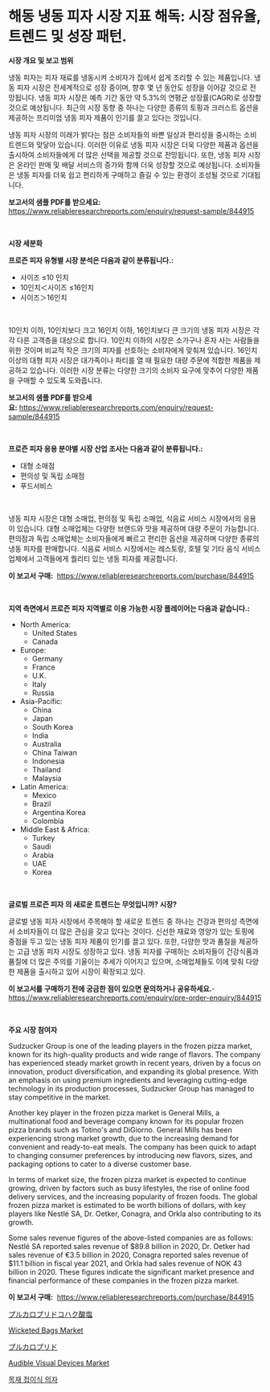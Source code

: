 <p><h1>해동 냉동 피자 시장 지표 해독: 시장 점유율, 트렌드 및 성장 패턴.</h1></p><p><strong>시장 개요 및 보고 범위</strong></p>
<p><p>냉동 피자는 피자 재료를 냉동시켜 소비자가 집에서 쉽게 조리할 수 있는 제품입니다. 냉동 피자 시장은 전세계적으로 성장 중이며, 향후 몇 년 동안도 성장을 이어갈 것으로 전망됩니다. 냉동 피자 시장은 예측 기간 동안 약 5.3%의 연평균 성장률(CAGR)로 성장할 것으로 예상됩니다. 최근의 시장 동향 중 하나는 다양한 종류의 토핑과 크러스트 옵션을 제공하는 프리미엄 냉동 피자 제품이 인기를 끌고 있다는 것입니다. </p><p>냉동 피자 시장의 미래가 밝다는 점은 소비자들의 바쁜 일상과 편리성을 중시하는 소비 트렌드와 맞닿아 있습니다. 이러한 이유로 냉동 피자 시장은 더욱 다양한 제품과 옵션을 출시하여 소비자들에게 더 많은 선택을 제공할 것으로 전망됩니다. 또한, 냉동 피자 시장은 온라인 판매 및 배달 서비스의 증가와 함께 더욱 성장할 것으로 예상됩니다. 소비자들은 냉동 피자를 더욱 쉽고 편리하게 구매하고 즐길 수 있는 환경이 조성될 것으로 기대됩니다.</p></p>
<p><strong>보고서의 샘플 PDF를 받으세요:</strong> <a href="https://www.reliableresearchreports.com/enquiry/request-sample/844915">https://www.reliableresearchreports.com/enquiry/request-sample/844915</a></p>
<p>&nbsp;</p>
<p><strong>시장 세분화</strong></p>
<p><strong>프로즌 피자 유형별 시장 분석은 다음과 같이 분류됩니다.:</strong></p>
<p><ul><li>사이즈 ≤10 인치</li><li>10인치＜사이즈 ≤16인치</li><li>사이즈＞16인치</li></ul></p>
<p>&nbsp;</p>
<p><p>10인치 이하, 10인치보다 크고 16인치 이하, 16인치보다 큰 크기의 냉동 피자 시장은 각각 다른 고객층을 대상으로 합니다. 10인치 이하의 시장은 소가구나 혼자 사는 사람들을 위한 것이며 비교적 작은 크기의 피자를 선호하는 소비자에게 맞춰져 있습니다. 16인치 이상의 대형 피자 시장은 대가족이나 파티를 열 때 필요한 대량 주문에 적합한 제품을 제공하고 있습니다. 이러한 시장 분류는 다양한 크기의 소비자 요구에 맞추어 다양한 제품을 구매할 수 있도록 도와줍니다.</p></p>
<p><strong>보고서의 샘플 PDF를 받으세요:</strong>&nbsp;<a href="https://www.reliableresearchreports.com/enquiry/request-sample/844915">https://www.reliableresearchreports.com/enquiry/request-sample/844915</a></p>
<p>&nbsp;</p>
<p><strong> 프로즌 피자 응용 분야별 시장 산업 조사는 다음과 같이 분류됩니다.:</strong></p>
<p><ul><li>대형 소매점</li><li>편의성 및 독립 소매점</li><li>푸드서비스</li></ul></p>
<p>&nbsp;</p>
<p><p>냉동 피자 시장은 대형 소매업, 편의점 및 독립 소매업, 식음료 서비스 시장에서의 응용이 있습니다. 대형 소매업체는 다양한 브랜드와 맛을 제공하며 대량 주문이 가능합니다. 편의점과 독립 소매업체는 소비자들에게 빠르고 편리한 옵션을 제공하며 다양한 종류의 냉동 피자를 판매합니다. 식음료 서비스 시장에서는 레스토랑, 호텔 및 기타 음식 서비스 업체에서 고객들에게 퀄리티 있는 냉동 피자를 제공합니다.</p></p>
<p><strong>이 보고서 구매:</strong>&nbsp; <a href="https://www.reliableresearchreports.com/purchase/844915">https://www.reliableresearchreports.com/purchase/844915</a></p>
<p>&nbsp;</p>
<p><strong>지역 측면에서 프로즌 피자 지역별로 이용 가능한 시장 플레이어는 다음과 같습니다.:</strong></p>
<p><ul>
    <li>
        North America:
        <ul>
            <li>United States</li>
            <li>Canada</li>
        </ul>
    </li>
    <li>
        Europe:
        <ul>
            <li>Germany</li>
            <li>France</li>
            <li>U.K.</li>
            <li>Italy</li>
            <li>Russia</li>
        </ul>
    </li>
    <li>
        Asia-Pacific:
        <ul>
            <li>China</li>
            <li>Japan</li>
            <li>South Korea</li>
            <li>India</li>
            <li>Australia</li>
            <li>China Taiwan</li>
            <li>Indonesia</li>
            <li>Thailand</li>
            <li>Malaysia</li>
        </ul>
    </li>
    <li>
        Latin America:
        <ul>
            <li>Mexico</li>
            <li>Brazil</li>
            <li>Argentina Korea</li>
            <li>Colombia</li>
        </ul>
    </li>
    <li>
        Middle East & Africa:
        <ul>
            <li>Turkey</li>
            <li>Saudi</li>
            <li>Arabia</li>
            <li>UAE</li>
            <li>Korea</li>
        </ul>
    </li>
    </ul></p>
<p>&nbsp;</p>
<p><strong>글로벌 프로즌 피자 의 새로운 트렌드는 무엇입니까? 시장?</strong></p>
<p><p>글로벌 냉동 피자 시장에서 주목해야 할 새로운 트렌드 중 하나는 건강과 편의성 측면에서 소비자들이 더 많은 관심을 갖고 있다는 것이다. 신선한 재료와 영양가 있는 토핑에 중점을 두고 있는 냉동 피자 제품이 인기를 끌고 있다. 또한, 다양한 맛과 품질을 제공하는 고급 냉동 피자 시장도 성장하고 있다. 냉동 피자를 구매하는 소비자들이 건강식품과 품질에 더 많은 주의를 기울이는 추세가 이어지고 있으며, 소매업체들도 이에 맞춰 다양한 제품을 출시하고 있어 시장이 확장되고 있다.</p></p>
<p><strong>이 보고서를 구매하기 전에 궁금한 점이 있으면 문의하거나 공유하세요.</strong>- <a href="https://www.reliableresearchreports.com/enquiry/pre-order-enquiry/844915">https://www.reliableresearchreports.com/enquiry/pre-order-enquiry/844915</a></p>
<p>&nbsp;</p>
<p><strong>주요 시장 참여자</strong></p>
<p><p>Sudzucker Group is one of the leading players in the frozen pizza market, known for its high-quality products and wide range of flavors. The company has experienced steady market growth in recent years, driven by a focus on innovation, product diversification, and expanding its global presence. With an emphasis on using premium ingredients and leveraging cutting-edge technology in its production processes, Sudzucker Group has managed to stay competitive in the market.</p><p>Another key player in the frozen pizza market is General Mills, a multinational food and beverage company known for its popular frozen pizza brands such as Totino's and DiGiorno. General Mills has been experiencing strong market growth, due to the increasing demand for convenient and ready-to-eat meals. The company has been quick to adapt to changing consumer preferences by introducing new flavors, sizes, and packaging options to cater to a diverse customer base.</p><p>In terms of market size, the frozen pizza market is expected to continue growing, driven by factors such as busy lifestyles, the rise of online food delivery services, and the increasing popularity of frozen foods. The global frozen pizza market is estimated to be worth billions of dollars, with key players like Nestlé SA, Dr. Oetker, Conagra, and Orkla also contributing to its growth.</p><p>Some sales revenue figures of the above-listed companies are as follows: Nestlé SA reported sales revenue of $89.8 billion in 2020, Dr. Oetker had sales revenue of €3.5 billion in 2020, Conagra reported sales revenue of $11.1 billion in fiscal year 2021, and Orkla had sales revenue of NOK 43 billion in 2020. These figures indicate the significant market presence and financial performance of these companies in the frozen pizza market.</p></p>
<p><strong>이 보고서 구매:</strong>&nbsp;&nbsp;<a href="https://www.reliableresearchreports.com/purchase/844915">https://www.reliableresearchreports.com/purchase/844915</a></p>
<p><p><a href="https://github.com/mohamedbakry57/Market-Research-Report-List-3/blob/main/81664054836.md">プルカロプリドコハク酸塩</a></p><p><a href="https://github.com/markusgodoy/Market-Research-Report-List-2/blob/main/wicketed-bags-market.md">Wicketed Bags Market</a></p><p><a href="https://github.com/zjkmgcs938405/Market-Research-Report-List-1/blob/main/10263934835.md">プルカロプリド</a></p><p><a href="https://issuu.com/reportprime-2/docs/audible-visual-devices-market-size-2030.pptx">Audible Visual Devices Market</a></p><p><a href="https://medium.com/@sherlock567567/%EB%82%98%EB%AC%B4-%EC%A0%91%EC%9D%B4%EC%8B%9D-%EC%9D%98%EC%9E%90-%EC%8B%9C%EC%9E%A5-%EB%B6%84%EC%84%9D-cagr-%EC%8B%9C%EC%9E%A5-%EC%84%B8%EB%B6%84%ED%99%94-%EB%B0%8F-%EA%B8%80%EB%A1%9C%EB%B2%8C-%EC%82%B0%EC%97%85-%EA%B0%9C%EC%9A%94-06a2f1829281">목재 접이식 의자</a></p></p>
